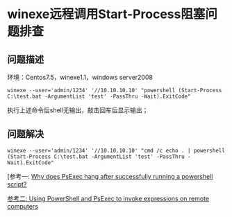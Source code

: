 # winexe远程调用Start-Process阻塞问题排查

## 问题描述

环境：Centos7.5，winexe1.1，windows server2008

```shell
winexe --user='admin/1234' '//10.10.10.10' "powershell (Start-Process C:\test.bat -ArgumentList 'test' -PassThru -Wait).ExitCode"
```

执行上述命令后shell无输出，敲击回车后显示输出；

## 问题解决

```shell
winexe --user='admin/1234' '//10.10.10.10' "cmd /c echo . | powershell (Start-Process C:\test.bat -ArgumentList 'test' -PassThru -Wait).ExitCode"
```

[参考一: [Why does PsExec hang after successfully running a powershell script?](https://serverfault.com/questions/437504/why-does-psexec-hang-after-successfully-running-a-powershell-script)

[参考二: Using PowerShell and PsExec to invoke expressions on remote computers](https://www.leeholmes.com/blog/2007/10/02/using-powershell-and-psexec-to-invoke-expressions-on-remote-computers/)


